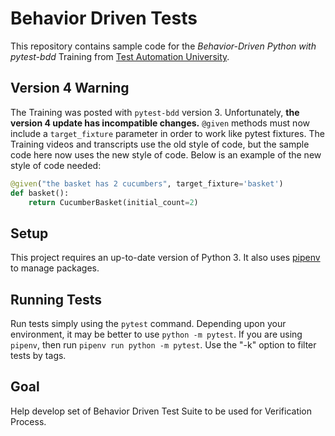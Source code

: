# Behavior Driven Tests
This repository contains sample code for the
*Behavior-Driven Python with pytest-bdd* Training
from [Test Automation University](https://testautomationu.applitools.com/).

## Version 4 Warning
The Training was posted with `pytest-bdd` version 3.
Unfortunately, **the version 4 update has incompatible changes.**
`@given` methods must now include a `target_fixture` parameter in order to work like pytest fixtures.
The Training videos and transcripts use the old style of code,
but the sample code here now uses the new style of code.
Below is an example of the new style of code needed:

```python
@given("the basket has 2 cucumbers", target_fixture='basket')
def basket():
    return CucumberBasket(initial_count=2)
```

## Setup
This project requires an up-to-date version of Python 3.
It also uses [pipenv](https://pipenv.readthedocs.io/) to manage packages.

## Running Tests
Run tests simply using the `pytest` command.
Depending upon your environment, it may be better to use `python -m pytest`.
If you are using `pipenv`, then run `pipenv run python -m pytest`.
Use the "-k" option to filter tests by tags.

## Goal
Help develop set of Behavior Driven Test Suite to be used for Verification Process.

